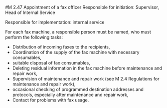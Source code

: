 #M 2.47 Appointment of a fax officer
Responsible for initiation: Supervisor, Head of Internal Service

Responsible for implementation: internal service

For each fax machine, a responsible person must be named, who must perform the following tasks:

* Distribution of incoming faxes to the recipients,
* Coordination of the supply of the fax machine with necessary consumables,
* suitable disposal of fax consumables,
* Deleting residual information in the fax machine before maintenance and repair work,
* Supervision of maintenance and repair work (see M 2.4 Regulations for maintenance and repair work),
* occasional checking of programmed destination addresses and protocols, especially after maintenance and repair work,
* Contact for problems with fax usage.




